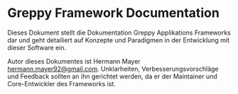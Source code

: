# Greppy Framework Documentation

Dieses Dokument stellt die Dokumentation Greppy Applikations Frameworks
dar und geht detailiert auf Konzepte und Paradigmen in der Entwicklung
mit dieser Software ein.

Autor dieses Dokumentes ist Hermann Mayer <hermann.mayer92@gmail.com>.
Unklarheiten, Verbesserungsvorschläge und Feedback sollten an ihn gerichtet
werden, da er der Maintainer und Core-Entwickler des Frameworks ist.

